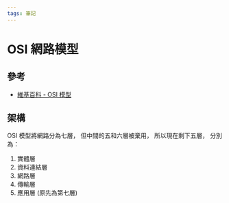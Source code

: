 ```yaml
---
tags: 筆記
---
```


# OSI 網路模型

## 參考

- [維基百科 - OSI 模型](https://zh.wikipedia.org/zh-tw/OSI%E6%A8%A1%E5%9E%8B)

## 架構

OSI 模型將網路分為七層，
但中間的五和六層被棄用，
所以現在剩下五層，
分別為：

1. 實體層
2. 資料連結層
3. 網路層
4. 傳輸層
5. 應用層 (原先為第七層)

<!-- 未完成 -->